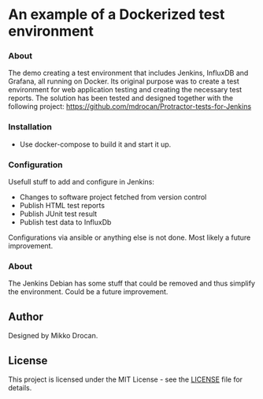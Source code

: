# An example of a Dockerized test environment

### About

The demo creating a test environment that includes Jenkins, InfluxDB and Grafana, all running on Docker. Its original purpose was to create a test environment for web application testing and creating the necessary test reports. The solution has been tested and designed together with the following project: https://github.com/mdrocan/Protractor-tests-for-Jenkins

### Installation

- Use docker-compose to build it and start it up.

### Configuration

Usefull stuff to add and configure in Jenkins:
- Changes to software project fetched from version control
- Publish HTML test reports
- Publish JUnit test result
- Publish test data to InfluxDb

Configurations via ansible or anything else is not done.
Most likely a future improvement.

### About

The Jenkins Debian has some stuff that could be removed and thus simplify the environment.
Could be a future improvement.

## Author

Designed by Mikko Drocan.

## License

This project is licensed under the MIT License - see the [LICENSE](LICENSE) file for details.
